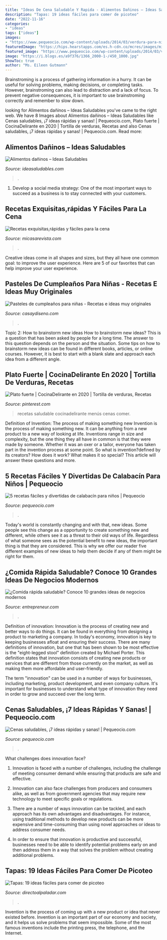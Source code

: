```yaml
---
title: "Ideas De Cena Saludable Y Rapida - Alimentos Dañinos – Ideas Saludables"
description: "Tapas: 19 ideas fáciles para comer de picoteo"
date: "2022-11-16"
categories:
- "ideas"
tags: ["ideas"]
images:
- "https://www.pequeocio.com/wp-content/uploads/2014/03/verdura-para-ninos.jpg"
featuredImage: "https://hips.hearstapps.com/es.h-cdn.co/mcres/images/mi-casa/recetas/recetas-gourmet-faciles-para-la-cena/1492407-1-esl-ES/recetas-gourmet-faciles-para-la-cena.jpg?crop=1xw:0.5xh;center,top&amp;resize=1200:*"
featured_image: "https://www.pequeocio.com/wp-content/uploads/2014/03/verdura-para-ninos.jpg"
image: "https://i.blogs.es/a9f376/1366_2000-1-/450_1000.jpg"
ShowToc: true
author: "Ms. Eileen Gutmann"
---
```



Brainstroming is a process of gathering information in a hurry. It can be useful for solving problems, making decisions, or completing tasks. However, brainstroming can also lead to distraction and a lack of focus. To prevent negative consequences, it is important to use brainstroming correctly and remember to slow down.

	

		
looking for Alimentos dañinos – Ideas Saludables you've came to the right web. We have 8 Images about Alimentos dañinos – Ideas Saludables like Cenas saludables, ¡7 ideas rápidas y sanas! | Pequeocio.com, Plato fuerte | CocinaDelirante en 2020 | Tortilla de verduras, Recetas and also Cenas saludables, ¡7 ideas rápidas y sanas! | Pequeocio.com. Read more:
		
    
## Alimentos Dañinos – Ideas Saludables

<img loading=lazy src="https://ideasaludables.com/wp-content/uploads/2015/09/fattening-and-unhealthy-fast-food-PUYBEJL.jpg" onerror="this.onerror=null;this.src='https://tse3.mm.bing.net/th?id=OIP.CtSNDjJlGOH_ebUuC06tDAHaGX&amp;pid=15.1';" alt="Alimentos dañinos – Ideas Saludables">

_Source: ideasaludables.com_

>. 

	

1. Develop a social media strategy: One of the most important ways to succeed as a business is to stay connected with your customers.

    
## Recetas Exquisitas,rápidas Y Fáciles Para La Cena

<img loading=lazy src="https://hips.hearstapps.com/es.h-cdn.co/mcres/images/mi-casa/recetas/recetas-gourmet-faciles-para-la-cena/1492407-1-esl-ES/recetas-gourmet-faciles-para-la-cena.jpg?crop=1xw:0.5xh;center,top&amp;resize=1200:*" onerror="this.onerror=null;this.src='https://tse4.mm.bing.net/th?id=OIP.Iix5E4j2NLjFhmQphwFFfgHaDt&amp;pid=15.1';" alt="Recetas exquisitas,rápidas y fáciles para la cena">

_Source: micasarevista.com_

>. 

	

Creative ideas come in all shapes and sizes, but they all have one common goal: to improve the user experience. Here are 5 of our favorites that can help improve your user experience.

    
## Pasteles De Cumpleaños Para Niñas - Recetas E Ideas Muy Originales

<img loading=lazy src="https://casaydiseno.com/wp-content/uploads/2018/08/pastel-cumplenaos-nina-opciones-originales.jpeg" onerror="this.onerror=null;this.src='https://tse2.mm.bing.net/th?id=OIP.Jq6lD2LXrn2Xtl1CReMLWQHaLH&amp;pid=15.1';" alt="Pasteles de cumpleaños para niñas - Recetas e ideas muy originales">

_Source: casaydiseno.com_

>. 

	

Topic 2: How to brainstorm new ideas
How to brainstorm new ideas? This is a question that has been asked by people for a long time. The answer to this question depends on the person and the situation. Some tips on how to brainstorm new ideas can be found in different books, articles, or online courses. However, it is best to start with a blank slate and approach each idea from a different angle.

    
## Plato Fuerte | CocinaDelirante En 2020 | Tortilla De Verduras, Recetas

<img loading=lazy src="https://i.pinimg.com/736x/c7/e4/9c/c7e49c3d45acd29b8744e1f6987c3a05.jpg" onerror="this.onerror=null;this.src='https://tse2.mm.bing.net/th?id=OIP.HEFWMDYYAyTJlYVTT_2M1gAAAA&amp;pid=15.1';" alt="Plato fuerte | CocinaDelirante en 2020 | Tortilla de verduras, Recetas">

_Source: pinterest.com_

>recetas saludable cocinadelirante menús cenas comer. 

	

Definition of Invention: The process of making something new
Invention is the process of making something new. It can be anything from a new product to a new way of looking at life. Inventions range in size and complexity, but the one thing they all have in common is that they were made by someone. Whether it was an oxer or a tailor, everyone has taken part in the invention process at some point. So what is invention?defined by its creators? How does it work? What makes it so special? This article will answer these questions and more.

    
## 5 Recetas Fáciles Y Divertidas De Calabacín Para Niños | Pequeocio

<img loading=lazy src="https://www.pequeocio.com/wp-content/uploads/2014/03/verdura-para-ninos.jpg" onerror="this.onerror=null;this.src='https://tse2.mm.bing.net/th?id=OIP.WIZAhwvd--qJbFsz0LSsnAHaLH&amp;pid=15.1';" alt="5 recetas fáciles y divertidas de calabacín para niños | Pequeocio">

_Source: pequeocio.com_

>. 

	

Today's world is constantly changing and with that, new ideas. Some people see this change as a opportunity to create something new and different, while others see it as a threat to their old ways of life. Regardless of what someone sees as the potential benefit to new ideas, the important thing is that they are considered. This is why we offer our reader five different examples of new ideas to help them decide if any of them might be right for them.

    
## ¿Comida Rápida Saludable? Conoce 10 Grandes Ideas De Negocios Modernos

<img loading=lazy src="https://assets.entrepreneur.com/images/misc/1478533993_wrap.jpg" onerror="this.onerror=null;this.src='https://tse4.mm.bing.net/th?id=OIP.YLoKcJk4oiBpWa5xFQQcvAHaE8&amp;pid=15.1';" alt="¿Comida rápida saludable? Conoce 10 grandes ideas de negocios modernos">

_Source: entrepreneur.com_

>. 

	

Definition of innovation:
Innovation is the process of creating new and better ways to do things. It can be found in everything from designing a product to marketing a company. In today's economy, innovation is key to keeping businesses afloat and ensuring their success.
There are many definitions of innovation, but one that has been shown to be most effective is the "eight-legged stool" definition created by Michael Porter. This definition states that innovation consists of creating new products or services that are different from those currently on the market, as well as making them more affordable and user-friendly.

The term "innovation" can be used in a number of ways for businesses, including marketing, product development, and even company culture. It's important for businesses to understand what type of innovation they need in order to grow and succeed over the long term.

    
## Cenas Saludables, ¡7 Ideas Rápidas Y Sanas! | Pequeocio.com

<img loading=lazy src="https://www.pequeocio.com/wp-content/uploads/2017/09/cenas-rapidas-saludables.jpg" onerror="this.onerror=null;this.src='https://tse4.mm.bing.net/th?id=OIP.E8acspnjmXWvZYwtuir3SQHaKX&amp;pid=15.1';" alt="Cenas saludables, ¡7 ideas rápidas y sanas! | Pequeocio.com">

_Source: pequeocio.com_

>. 

	

What challenges does innovation face?
1. Innovation is faced with a number of challenges, including the challenge of meeting consumer demand while ensuring that products are safe and effective.
2. Innovation can also face challenges from producers and consumers alike, as well as from government agencies that may require new technology to meet specific goals or regulations.

3. There are a number of ways innovation can be tackled, and each approach has its own advantages and disadvantages. For instance, using traditional methods to develop new products can be more expensive and time-consuming than using novel approaches or ideas to address consumer needs.

4. In order to ensure that innovation is productive and successful, businesses need to be able to identify potential problems early on and then address them in a way that solves the problem without creating additional problems.

    
## Tapas: 19 Ideas Fáciles Para Comer De Picoteo

<img loading=lazy src="https://i.blogs.es/a9f376/1366_2000-1-/450_1000.jpg" onerror="this.onerror=null;this.src='https://tse4.mm.bing.net/th?id=OIP.FeVRP2SrZdPtoB-D_P3L5wDUEm&amp;pid=15.1';" alt="Tapas: 19 ideas fáciles para comer de picoteo">

_Source: directoalpaladar.com_

>. 

	

Invention is the process of coming up with a new product or idea that never existed before. Invention is an important part of our economy and society, and it helps us solve problems that seem impossible. Some of the most famous inventions include the printing press, the telephone, and the Internet.

